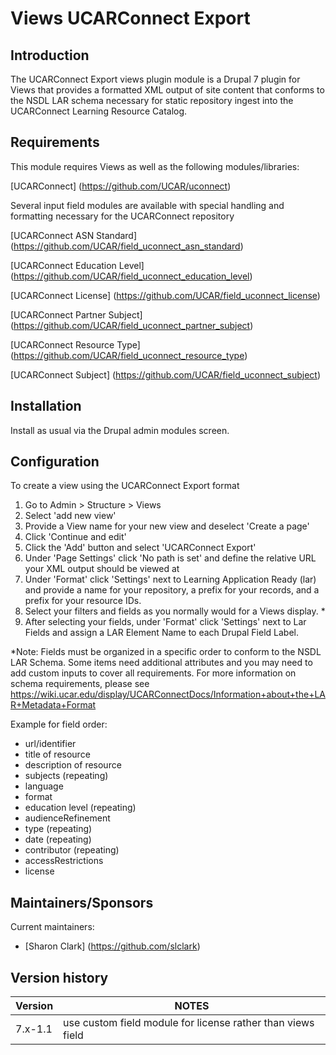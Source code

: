 Views UCARConnect Export
=====================

## Introduction

The UCARConnect Export views plugin module is a Drupal 7 plugin for Views that provides a formatted XML output of site content that conforms to the NSDL LAR schema necessary for static repository ingest into the UCARConnect Learning Resource Catalog.

## Requirements

This module requires Views as well as the following modules/libraries:

[UCARConnect] (https://github.com/UCAR/uconnect)

Several input field modules are available with special handling and formatting necessary for the UCARConnect repository

[UCARConnect ASN Standard] (https://github.com/UCAR/field_uconnect_asn_standard)

[UCARConnect Education Level] (https://github.com/UCAR/field_uconnect_education_level)

[UCARConnect License] (https://github.com/UCAR/field_uconnect_license)

[UCARConnect Partner Subject] (https://github.com/UCAR/field_uconnect_partner_subject)

[UCARConnect Resource Type] (https://github.com/UCAR/field_uconnect_resource_type)

[UCARConnect Subject] (https://github.com/UCAR/field_uconnect_subject)

## Installation

Install as usual via the Drupal admin modules screen.

## Configuration

To create a view using the UCARConnect Export format

1. Go to Admin > Structure > Views
2. Select 'add new view' 
3. Provide a View name for your new view and deselect 'Create a page'
4. Click 'Continue and edit'
5. Click the 'Add' button and select 'UCARConnect Export'
6. Under 'Page Settings' click 'No path is set' and define the relative URL your XML output should be viewed at
7. Under 'Format' click 'Settings' next to Learning Application Ready (lar) and provide a name for your repository, a prefix for your records, and a prefix for your resource IDs.  
8. Select your filters and fields as you normally would for a Views display. *
9. After selecting your fields, under 'Format' click 'Settings' next to Lar Fields and assign a LAR Element Name to each Drupal Field Label.

*Note: Fields must be organized in a specific order to conform to the NSDL LAR Schema.  Some items need additional attributes and you may need to add custom inputs to cover all requirements. For more information on schema requirements, please see https://wiki.ucar.edu/display/UCARConnectDocs/Information+about+the+LAR+Metadata+Format

Example for field order:

* url/identifier
* title of resource
* description of resource
* subjects (repeating)
* language
* format
* education level (repeating)
* audienceRefinement
* type (repeating)
* date (repeating)
* contributor (repeating)
* accessRestrictions
* license

## Maintainers/Sponsors

Current maintainers:

* [Sharon Clark] (https://github.com/slclark)

## Version history

Version  | NOTES
------------- | -------------
7.x-1.1  | use custom field module for license rather than views field
